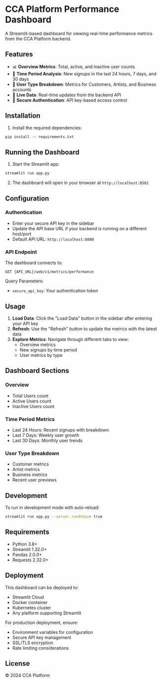 # CCA Platform Performance Dashboard

A Streamlit-based dashboard for viewing real-time performance metrics from the CCA Platform backend.

## Features

- 📊 **Overview Metrics**: Total, active, and inactive user counts
- 📅 **Time Period Analysis**: New signups in the last 24 hours, 7 days, and 30 days
- 👥 **User Type Breakdown**: Metrics for Customers, Artists, and Business accounts
- 🔄 **Live Data**: Real-time updates from the backend API
- 🔐 **Secure Authentication**: API key-based access control

## Installation

1. Install the required dependencies:
```bash
pip install -r requirements.txt
```

## Running the Dashboard

1. Start the Streamlit app:
```bash
streamlit run app.py
```

2. The dashboard will open in your browser at `http://localhost:8501`

## Configuration

### Authentication

- Enter your secure API key in the sidebar
- Update the API base URL if your backend is running on a different host/port
- Default API URL: `http://localhost:8000`

### API Endpoint

The dashboard connects to:
```
GET {API_URL}/web/v1/metrics/performance
```

Query Parameters:
- `secure_api_key`: Your authentication token

## Usage

1. **Load Data**: Click the "Load Data" button in the sidebar after entering your API key
2. **Refresh**: Use the "Refresh" button to update the metrics with the latest data
3. **Explore Metrics**: Navigate through different tabs to view:
   - Overview metrics
   - New signups by time period
   - User metrics by type

## Dashboard Sections

### Overview
- Total Users count
- Active Users count
- Inactive Users count

### Time Period Metrics
- Last 24 Hours: Recent signups with breakdown
- Last 7 Days: Weekly user growth
- Last 30 Days: Monthly user trends

### User Type Breakdown
- Customer metrics
- Artist metrics
- Business metrics
- Recent user previews

## Development

To run in development mode with auto-reload:

```bash
streamlit run app.py --server.runOnSave true
```

## Requirements

- Python 3.8+
- Streamlit 1.32.0+
- Pandas 2.0.0+
- Requests 2.32.0+

## Deployment

This dashboard can be deployed to:
- Streamlit Cloud
- Docker container
- Kubernetes cluster
- Any platform supporting Streamlit

For production deployment, ensure:
- Environment variables for configuration
- Secure API key management
- SSL/TLS encryption
- Rate limiting considerations

## License

© 2024 CCA Platform
